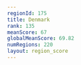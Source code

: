 ```yaml
---
regionId: 175
title: Denmark
rank: 135
meanScore: 67
globalMeanScore: 69.82
numRegions: 220
layout: region_score
---
```

